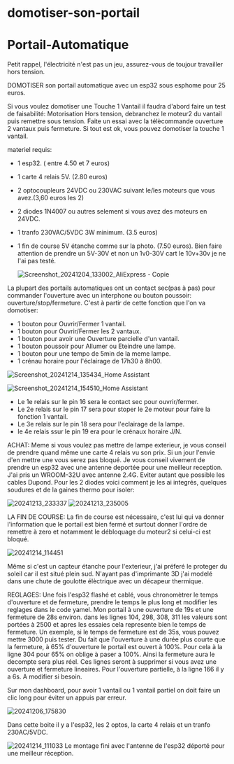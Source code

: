 # domotiser-son-portail
# Portail-Automatique

Petit rappel, l'électricité n'est pas un jeu, assurez-vous de toujour travailler hors tension.

DOMOTISER son portail automatique avec un esp32 sous esphome pour 25 euros.

Si vous voulez domotiser une Touche 1 Vantail il faudra d'abord faire un test de faisabilité:
Motorisation Hors tension, debranchez le moteur2 du vantail puis remettre sous tension. Faite un essai avec la télècommande ouverture 2 vantaux puis fermeture.
Si tout est ok, vous pouvez domotiser la touche 1 vantail.

materiel requis:
- 1 esp32. ( entre 4.50 et 7 euros)
- 1 carte 4 relais 5V. (2.80 euros)
- 2 optocoupleurs 24VDC ou 230VAC suivant le/les moteurs que vous avez.(3,60 euros les 2)
- 2 diodes 1N4007 ou autres selement si vous avez des moteurs en 24VDC.
- 1 tranfo 230VAC/5VDC 3W minimum. (3.5 euros)
- 1 fin de course 5V étanche comme sur la photo. (7.50 euros). Bien faire attention de prendre un 5V-30V et non un 1v0-30V cart le 10v+30v je ne l'ai pas testé.

  ![Screenshot_20241204_133002_AliExpress - Copie](https://github.com/user-attachments/assets/cbbf3a94-3efd-42c8-a344-54b178512394)





  

La plupart des portails automatiques ont un contact sec(pas à pas) pour commander l'ouverture avec un interphone ou bouton poussoir: ouverture/stop/fermeture. C'est à partir de cette fonction que l'on va domotiser:
- 1 bouton pour Ouvrir/Fermer 1 vantail.
- 1 bouton pour Ouvrir/Fermer les 2 vantaux.
- 1 bouton pour avoir une Ouverture parcielle d'un vantail.
- 1 bouton poussoir pour Allumer ou Eteindre une lampe.
- 1 bouton pour une tempo de 5min de la meme lampe.
- 1 crénau horaire pour l'éclairage de 17h30 à 8h00.


![Screenshot_20241214_135434_Home Assistant](https://github.com/user-attachments/assets/f06015b5-6a12-4832-bd92-6deffd84bee9)

![Screenshot_20241214_154510_Home Assistant](https://github.com/user-attachments/assets/51731468-0e3e-4a00-9315-5657aa2c5a07)

- Le 1e relais sur le pin 16 sera le contact sec pour ouvrir/fermer.
- Le 2e relais sur le pin 17 sera pour stoper le 2e moteur pour faire la fonction 1 vantail.
- Le 3e relais sur le pin 18 sera pour l'eclairage de la lampe.
- le 4e relais ssur le pin 19 era pour le crénaux horaire J/N.

ACHAT:
Meme si vous voulez pas mettre de lampe exterieur, je vous conseil de prendre quand même une carte 4 relais vu son prix. Si un jour l'envie d'en mettre une vous serez pas bloqué.
Je vous conseil vivement de prendre un esp32 avec une antenne deportée pour une meilleur reception. J'ai pris un WROOM-32U avec antenne 2.4G.
Eviter autant que possible les cables Dupond.
Pour les 2 diodes voici comment je les ai integrés, quelques soudures et de la gaines thermo pour isoler:

![20241213_233337](https://github.com/user-attachments/assets/a86f2d1d-249f-4166-aed7-bd01418cd27e)
![20241213_235005](https://github.com/user-attachments/assets/73a0f288-ece3-4e72-bfd5-5773b4240bde)


LA FIN DE COURSE:
La fin de course est nécessaire, c'est lui qui va donner l'information que le portail est bien fermé et surtout donner l'ordre de remettre à zero et notamment le débloquage du moteur2 si celui-ci est bloqué.

![20241214_114451](https://github.com/user-attachments/assets/68a6647e-5797-42a3-8ee0-fa8fd37eb93a)

Même si c'est un capteur étanche pour l'exterieur, j'ai préferé le proteger du soleil car il est situé plein sud. N'ayant pas d'imprimante 3D j'ai modelé dans une chute de goulotte élèctrique avec un décapeur thermique.

REGLAGES:
Une fois l'esp32 flashé et cablé,  vous chronomètrer le temps d'ouverture et de fermeture, prendre le temps le plus long et modifier les reglages dans le code yamel. Mon portail à une ouverture de 19s et une fermeture de 28s environ. dans les lignes 104, 298, 308, 311 les valeurs sont portées à 2500 et apres les essaies cela represente bien le temps de fermeture. Un exemple, si le temps de fermeture est de 35s, vous pouvez mettre 3000 puis tester.
Du fait que l'ouverture à une durée plus courte que la fermeture, à 65% d'ouverture le portail est ouvert à 100%. Pour cela à la ligne 304 pour 65% on oblige 
à paser a 100%. Ainsi la fermeture aura le decompte sera plus réel. Ces lignes seront à supprimer si vous avez une ouverture et fermeture lineaires.
Pour l'ouverture partielle, à la ligne 166 il y a 6s. A modifier si besoin.

Sur mon dashboard, pour avoir 1 vantail ou 1 vantail partiel on doit faire un clic long pour éviter un appuis par erreur.







![20241206_175830](https://github.com/user-attachments/assets/ea25d35e-8b67-41d7-abc7-e8dcedba501a)

Dans cette boite il y a l'esp32, les 2 optos, la carte 4 relais et un tranfo 230AC/5VDC.

![20241214_111033](https://github.com/user-attachments/assets/eff83ba7-c609-4ed2-b209-c53424352cd8)
Le montage fini avec l'antenne de l'esp32 déporté pour une meilleur réception.


